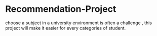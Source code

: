 # Recommendation-Project
choose a subject in a university environment is  often a challenge , this project will make it easier for every categories of student.
